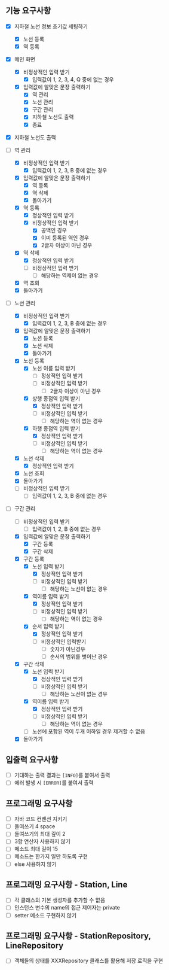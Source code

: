 ## 기능 요구사항

- [x] 지하철 노선 정보 초기값 세팅하기
    - [x] 노선 등록
    - [x] 역 등록

- [x] 메인 화면
    - [x] 비정상적인 입력 받기
        - [x] 입력값이 1, 2, 3, 4, Q 중에 없는 경우
    - [x] 입력값에 알맞은 문장 출력하기
        - [x] 역 관리
        - [x] 노선 관리
        - [x] 구간 관리
        - [x] 지하철 노선도 출력
        - [x] 종료

- [x] 지하철 노선도 출력

- [ ] 역 관리
    - [x] 비정상적인 입력 받기
        - [x] 입력값이 1, 2, 3, B 중에 없는 경우
    - [x] 입력값에 알맞은 문장 출력하기
        - [x] 역 등록
        - [x] 역 삭제
        - [x] 돌아가기
    - [x] 역 등록
        - [x] 정상적인 입력 받기
        - [x] 비정상적인 입력 받기
            - [x] 공백인 경우
            - [x] 이미 등록된 역인 경우
            - [x] 2글자 이상이 아닌 경우
    - [x] 역 삭제
        - [x] 정상적인 입력 받기
        - [ ] 비정상적인 입력 받기
            - [ ] 해당하는 역제이 없는 경우
    - [x] 역 조회
    - [x] 돌아가기

- [ ] 노선 관리
    - [x] 비정상적인 입력 받기
        - [x] 입력값이 1, 2, 3, B 중에 없는 경우
    - [x] 입력값에 알맞은 문장 출력하기
        - [x] 노션 등록
        - [x] 노션 삭제
        - [x] 돌아가기
    - [x] 노선 등록
        - [x] 노선 이름 입력 받기
            - [ ] 정상적인 입력 받기
            - [ ] 비정상적인 입력 받기
                - [ ] 2글자 이상이 아닌 경우
        - [x] 상행 종점역 입력 받기
            - [x] 정상적인 입력 받기
            - [ ] 비정상적인 입력 받기
                - [ ] 해당하는 역이 없는 경우
        - [x] 하행 종점역 입력 받기
            - [x] 정상적인 입력 받기
            - [ ] 비정상적인 입력 받기
                - [ ] 해당하는 역이 없는 경우
    - [x] 노선 삭제
        - [x] 정상적인 입력 받기
    - [x] 노선 조회
    - [x] 돌아가기
    - [ ] 비정상적인 입력 받기
        - [ ] 입력값이 1, 2, 3, B 중에 없는 경우

- [ ] 구간 관리
    - [ ] 비정상적인 입력 받기
        - [ ] 입력값이 1, 2, B 중에 없는 경우
    - [x] 입력값에 알맞은 문장 출력하기
        - [x] 구간 등록
        - [x] 구간 삭제
    - [x] 구간 등록
        - [x] 노선 입력 받기
            - [x] 정상적인 입력 받기
            - [ ] 비정상적인 입력 받기
                - [ ] 해당하는 노선이 없는 경우
        - [x] 역이름 입력 받기
            - [x] 정상적인 입력 받기
            - [ ] 비정상적인 입력 받기
                - [ ] 해당하는 역이 없는 경우
        - [x] 순서 입력 받기
            - [x] 정상적인 입력 받기
            - [ ] 비정상적인 입력받기
                - [ ] 숫자가 아닌경우
                - [ ] 순서의 범위를 벗어난 경우
    - [x] 구간 삭제
        - [x] 노선 입력 받기
            - [x] 정상적인 입력 받기
            - [ ] 비정상적인 입력 받기
                - [ ] 해당하는 노선이 없는 경우
        - [x] 역이름 입력 받기
            - [x] 정상적인 입력 받기
            - [ ] 비정상적인 입력 받기
                - [ ] 해당하는 역이 없는 경우
        - [ ] 노선에 포함된 역이 두개 이하일 경우 제거할 수 없음
    - [x] 돌아가기

## 입출력 요구사항

- [ ] 기대하는 출력 결과는 `[INFO]`를 붙여서 출력
- [ ] 에러 발생 시 `[ERROR]`를 붙여서 출력

## 프로그래밍 요구사항

- [ ] 자바 코드 컨벤션 지키기
- [ ] 들여쓰기 4 space
- [ ] 들여쓰기의 최대 깊이 2
- [ ] 3항 연산자 사용하지 않기
- [ ] 메소드 최대 길이 15
- [ ] 메소드는 한가지 일만 하도록 구현
- [ ] else 사용하지 않기

## 프로그래밍 요구사항 - Station, Line

- [ ] 각 클래스의 기본 생성자를 추가할 수 없음
- [ ] 인스턴스 변수의 name의 접근 제어자는 private
- [ ] setter 메소드 구현하지 않기

## 프로그래밍 요구사항 - StationRepository, LineRepository

- [ ] 객체들의 상태를 XXXRepository 클래스를 활용해 저장 로직을 구현